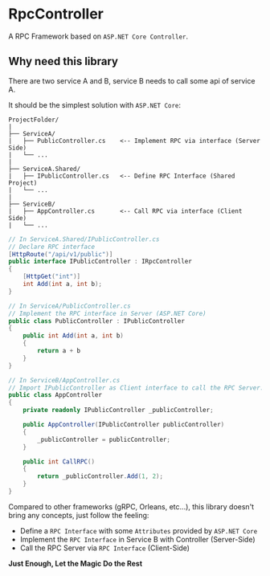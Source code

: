 # RpcController

A RPC Framework based on `ASP.NET Core Controller`.

## Why need this library

There are two service A and B, service B needs to call some api of service A.

It should be the simplest solution with `ASP.NET Core`:

```
ProjectFolder/
|
├── ServiceA/
|   ├── PublicController.cs    <-- Implement RPC via interface (Server Side)
|   └── ...
|
├── ServiceA.Shared/
|   ├── IPublicController.cs   <-- Define RPC Interface (Shared Project)
|   └── ...
|
├── ServiceB/
|   ├── AppController.cs       <-- Call RPC via interface (Client Side)
|   └── ...
```

``` C#
// In ServiceA.Shared/IPublicController.cs
// Declare RPC interface
[HttpRoute("/api/v1/public")]
public interface IPublicController : IRpcController
{
    [HttpGet("int")]
    int Add(int a, int b);
}
```

``` C#
// In ServiceA/PublicController.cs
// Implement the RPC interface in Server (ASP.NET Core)
public class PublicController : IPublicController
{
    public int Add(int a, int b)
    {
        return a + b
    }
}
```

``` C#
// In ServiceB/AppController.cs
// Import IPublicController as Client interface to call the RPC Server.
public class AppController
{
    private readonly IPublicController _publicController;

    public AppController(IPublicController publicController)
    {
        _publicController = publicController;
    }

    public int CallRPC()
    {
        return _publicController.Add(1, 2);
    }
}
```

Compared to other frameworks (gRPC, Orleans, etc...), this library doesn't bring any concepts, just follow the feeling:

- Define a `RPC Interface` with some `Attributes` provided by `ASP.NET Core`
- Implement the `RPC Interface` in Service B with Controller (Server-Side)
- Call the RPC Server via `RPC Interface` (Client-Side)

**Just Enough, Let the Magic Do the Rest**
